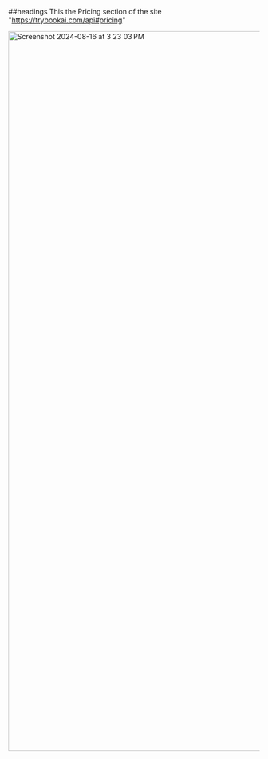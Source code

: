 ##headings
This the Pricing section of the site "https://trybookai.com/api#pricing"

<img width="1440" alt="Screenshot 2024-08-16 at 3 23 03 PM" src="https://github.com/user-attachments/assets/7b2a7eca-bb50-424a-b5f6-bae95a53f12b">
